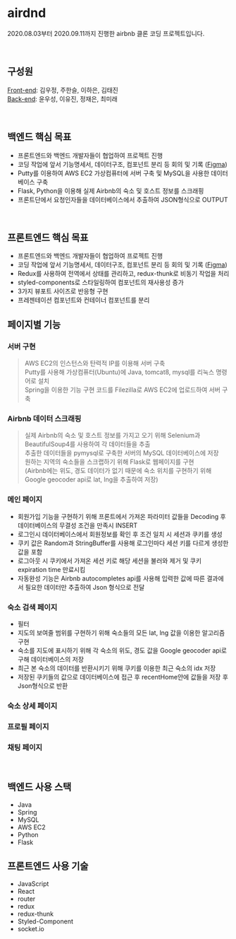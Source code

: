 # airdnd

2020.08.03부터 2020.09.11까지 진행한 airbnb 클론 코딩 프로젝트입니다. 

<br>

## 구성원

[Front-end](https://github.com/DEVengersAssemble/airdnd-frontend): 김우정, 주한슬, 이하은, 김태진  
[Back-end](https://github.com/DEVengersAssemble/airdnd-backend): 윤우성, 이유진, 정재은, 최미래

<br>

## 백엔드 핵심 목표

- 프론트엔드와 백엔드 개발자들이 협업하여 프로젝트 진행
- 코딩 작업에 앞서 기능명세서, 데이터구조, 컴포넌트 분리 등 회의 및 기록 ([Figma](https://www.figma.com/file/jRtiFrdpJW6ebdKB4ozmYS/Airbnb?node-id=3%3A92))
- Putty를 이용하여 AWS EC2 가상컴퓨터에 서버 구축 및 MySQL을 사용한 데이터베이스 구축
- Flask, Python을 이용해 실제 Airbnb의 숙소 및 호스트 정보를 스크래핑
- 프론트단에서 요청인자들을 데이터베이스에서 추출하여 JSON형식으로 OUTPUT

<br>

## 프론트엔드 핵심 목표

- 프론트엔드와 백엔드 개발자들이 협업하여 프로젝트 진행
- 코딩 작업에 앞서 기능명세서, 데이터구조, 컴포넌트 분리 등 회의 및 기록 ([Figma](https://www.figma.com/file/jRtiFrdpJW6ebdKB4ozmYS/Airbnb?node-id=3%3A92))
- Redux를 사용하여 전역에서 상태를 관리하고, redux-thunk로 비동기 작업을 처리
- styled-components로 스타일링하여 컴포넌트의 재사용성 증가
- 3가지 뷰포트 사이즈로 반응형 구현
- 프레젠테이션 컴포넌트와 컨테이너 컴포넌트를 분리

## 페이지별 기능
### 서버 구현

> AWS EC2의 인스턴스와 탄력적 IP를 이용해 서버 구축  
Putty를 사용해 가상컴퓨터(Ubuntu)에 Java, tomcat8, mysql를 리눅스 명령어로 설치  
Spring을 이용한 기능 구현 코드를 Filezilla로 AWS EC2에 업로드하여 서버 구축  

### Airbnb 데이터 스크래핑

> 실제 Airbnb의 숙소 및 호스트 정보를 가지고 오기 위해 Selenium과 BeautifulSoup4를 사용하여 각 데이터들을 추출  
추출한 데이터들을 pymysql로 구축한 서버의 MySQL 데이터베이스에 저장  
원하는 지역의 숙소들을 스크랩하기 위해 Flask로 웹페이지를 구현  
(Airbnb에는 위도, 경도 데이터가 없기 때문에 숙소 위치를 구현하기 위해 Google geocoder api로 lat, lng을 추출하여 저장)

### 메인 페이지

- 회원가입 기능을 구현하기 위해 프론트에서 가져온 파라미터 값들을 Decoding 후 데이터베이스의 무결성 조건을 만족시 INSERT
- 로그인시 데이터베이스에서 회원정보를 확인 후 조건 일치 시 세션과 쿠키를 생성
- 쿠키 값은 Random과 StringBuffer를 사용해 로그인마다 세션 키를 다르게 생성한 값을 포함
- 로그아웃 시 쿠키에서 가져온 세션 키로 해당 세션을 불러와 제거 및 쿠키 expiration time 만료시킴
- 자동완성 기능은 Airbnb autocompletes api를 사용해 입력한 값에 따른 결과에서 필요한 데이터만 추출하여 Json 형식으로 전달

### 숙소 검색 페이지

- 필터
- 지도의 보여줄 범위를 구현하기 위해 숙소들의 모든 lat, lng 값을 이용한 알고리즘 구현
- 숙소를 지도에 표시하기 위해 각 숙소의 위도, 경도 값을 Google geocoder api로 구해 데이터베이스의 저장
- 최근 본 숙소의 데이터를 반환시키기 위해 쿠키를 이용한 최근 숙소의 idx 저장
- 저장된 쿠키들의 값으로 데이터베이스에 접근 후 recentHome안에 값들을 저장 후 Json형식으로 반환

### 숙소 상세 페이지
### 프로필 페이지
### 채팅 페이지

<br>

## 백엔드 사용 스택

- Java
- Spring
- MySQL
- AWS EC2
- Python
- Flask

## 프론트엔드 사용 기술

- JavaScript
- React
- router
- redux
- redux-thunk
- Styled-Component
- socket.io
